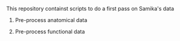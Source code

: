 This repository containst scripts to do a first pass on Samika's data

1) Pre-process anatomical data

2) Pre-process functional data
